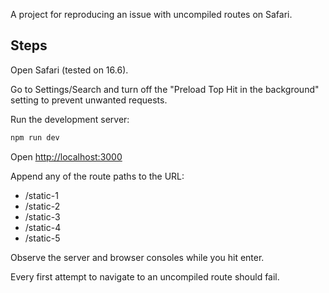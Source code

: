 A project for reproducing an issue with uncompiled routes on Safari.

## Steps

Open Safari (tested on 16.6).

Go to Settings/Search and turn off the &quot;Preload Top Hit in the background&quot; setting to prevent unwanted requests.

Run the development server:

```bash
npm run dev
```

Open [http://localhost:3000](http://localhost:3000)

Append any of the route paths to the URL:

- /static-1
- /static-2
- /static-3
- /static-4
- /static-5

Observe the server and browser consoles while you hit enter.

Every first attempt to navigate to an uncompiled route should fail.
